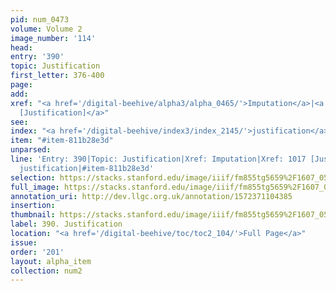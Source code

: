 ```yaml
---
pid: num_0473
volume: Volume 2
image_number: '114'
head: 
entry: '390'
topic: Justification
first_letter: 376-400
page: 
add: 
xref: "<a href='/digital-beehive/alpha3/alpha_0465/'>Imputation</a>|<a href='/digital-beehive/toc/toc2_197/'>1017
  [Justification]</a>"
see: 
index: "<a href='/digital-beehive/index3/index_2145/'>justification</a>"
item: "#item-811b28e3d"
unparsed: 
line: 'Entry: 390|Topic: Justification|Xref: Imputation|Xref: 1017 [Justification]|Index:
  justification|#item-811b28e3d'
selection: https://stacks.stanford.edu/image/iiif/fm855tg5659%2F1607_0581/940,2333,2829,830/full/0/default.jpg
full_image: https://stacks.stanford.edu/image/iiif/fm855tg5659%2F1607_0581/full/full/0/default.jpg
annotation_uri: http://dev.llgc.org.uk/annotation/1572371104385
insertion: 
thumbnail: https://stacks.stanford.edu/image/iiif/fm855tg5659%2F1607_0581/940,2333,600,180/250,/0/default.jpg
label: 390. Justification
location: "<a href='/digital-beehive/toc/toc2_104/'>Full Page</a>"
issue: 
order: '201'
layout: alpha_item
collection: num2
---
```

